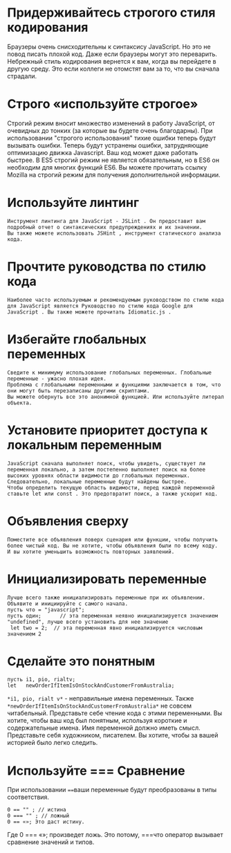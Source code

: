 # Придерживайтесь строгого стиля кодирования
Браузеры очень снисходительны к синтаксису JavaScript. Но это не повод писать плохой код. Даже если браузеры могут это переварить.
Небрежный стиль кодирования вернется к вам, когда вы перейдете в другую среду. Это если коллеги не отомстят вам за то, что вы сначала 
страдали.

# Строго «используйте строгое»
Строгий режим вносит множество изменений в работу JavaScript, от очевидных до тонких (за которые вы будете очень благодарны).
При использовании "строгого использования" тихие ошибки теперь будут вызывать ошибки. Теперь будут устранены ошибки, затрудняющие 
оптимизацию движка Javascript. Ваш код может даже работать быстрее.
В ES5 строгий режим не является обязательным, но в ES6 он необходим для многих функций ES6.
Вы можете прочитать ссылку Mozilla на строгий режим для получения дополнительной информации.
# Используйте линтинг
```
Инструмент линтинга для JavaScript - JSLint . Он предоставит вам подробный отчет о синтаксических предупреждениях и их значении. 
Вы также можете использовать JSHint , инструмент статического анализа кода.

```
# Прочтите руководства по стилю кода
```
Наиболее часто используемым и рекомендуемым руководством по стилю кода для JavaScript является Руководство по стилю кода Google для 
JavaScript . Вы также можете прочитать Idiomatic.js .
```
# Избегайте глобальных переменных
```
Сведите к минимуму использование глобальных переменных. Глобальные переменные - ужасно плохая идея.
Проблема с глобальными переменными и функциями заключается в том, что они могут быть перезаписаны другими скриптами.
Вы можете обернуть все это анонимной функцией. Или используйте литерал объекта.
```
# Установите приоритет доступа к локальным переменным
```
JavaScript сначала выполняет поиск, чтобы увидеть, существует ли переменная локально, а затем постепенно выполняет поиск на более 
высоких уровнях области видимости до глобальных переменных. Следовательно, локальные переменные будут найдены быстрее.
Чтобы определить текущую область видимости, перед каждой переменной ставьте let или const . Это предотвратит поиск, а также ускорит код.
```
# Объявления сверху
```
Поместите все объявления поверх сценария или функции, чтобы получить более чистый код. Вы не хотите, чтобы объявления были по всему коду. 
И вы хотите уменьшить возможность повторных заявлений.
```
# Инициализировать переменные
```
Лучше всего также инициализировать переменные при их объявлении. Объявите и инициируйте с самого начала.
пусть что = "javascript"; 
пусть один;      // эта переменная неявно инициализируется значением "undefined", лучше всего установить для нее значение
 let two = 2;  // эта переменная явно инициализируется числовым значением 2
```
# Сделайте это понятным
```
пусть i1, pio, rialtv; 
let   newOrderIfItemIsOnStockAndCustomerFromAustralia;
```
`*i1, pio, rialt v*` - неправильные имена переменных. 
Также `*newOrderIfItemIsOnStockAndCustomerFromAustralia*` не совсем читабельный. 
Представьте себе чтение кода с этими переменными. Вы хотите, чтобы ваш код был понятным, используя короткие и содержательные имена. 
Имя переменной должно иметь смысл.
Представьте себя художником, писателем. Вы хотите, чтобы за вашей историей было легко следить.

# Используйте === Сравнение

При использовании `==`ваши переменные будут преобразованы в типы соответствия.
```
0 == "" ; // истина 
0 === "" ; // ложный
0 == «»; Это даст истину.
```
Где 0 === «»; произведет ложь.
Это потому, ===что оператор вызывает сравнение значений и типов.